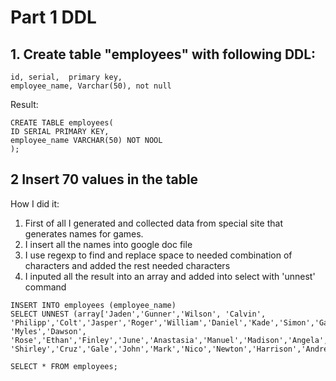 # Part 1 DDL
## 1. Create table "employees" with following DDL:
 ```
 id, serial,  primary key,
 employee_name, Varchar(50), not null
```
Result:

```
CREATE TABLE employees(
ID SERIAL PRIMARY KEY,
employee_name VARCHAR(50) NOT NOOL
);

```
## 2 Insert 70 values in the table
How I did it: 
1. First of all I generated and collected data from special site that generates names for games.
2. I insert all the names into google doc file
3. I use regexp to find and replace space to needed combination of characters and added the rest needed characters
4. I inputed all the result into an array and added into  select with 'unnest' command

```
INSERT INTO employees (employee_name)
SELECT UNNEST (array['Jaden','Gunner','Wilson', 'Calvin', 'Philipp','Colt','Jasper','Roger','William','Daniel','Kade','Simon','Gabriel', 'Myles','Dawson', 'Rose','Ethan','Finley','June','Anastasia','Manuel','Madison','Angela','Stephen','Sloan','Sadie','Baker','Amy','Autumn','Brianna','Donovan','Reynold','Arnold','Leo','Kane','Jacob','Robin','Peter', 'Shirley','Cruz','Gale','John','Mark','Nico','Newton','Harrison','Andrew','Greyson','Katherine','Jasmine','Thompson','Ellie','Hazel','Rachel','Warner','Alyssa','Diamond','Sofia','Lane','Freya','Kayla','Avery','Lukas','King','Nate','Gideon','Tobias','Sheldon','Huxley','Harris']);

SELECT * FROM employees; 
```
